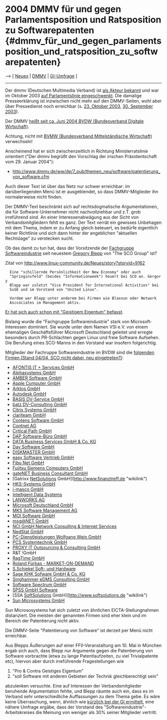 # 2004 DMMV für und gegen Parlamentsposition und Ratsposition zu Softwarepatenten {#dmmv_für_und_gegen_parlamentsposition_und_ratsposition_zu_softwarepatenten}

\--\> \[ [ Neues](SwpatcninoDe "wikilink") \| [
DMMV](SwpatdmmvDe "wikilink") \| [ GI-Umfrage](Giev040710De "wikilink")
\]

------------------------------------------------------------------------

Der dmmv (Deutschen Multimedia Verband) ist [als Akteur
bekannt](http://swpat.ffii.org/akteure/dmmv/ "wikilink") und war im
Oktober 2003 [auf Parlamentslinie
eingeschwenkt](http://www.heise.de/newsticker/meldung/41340 "wikilink").
Die damalige Presseerklärung ist inzwischen nicht mehr auf den
DMMV-Seiten, wohl aber über Pressedienst noch erreichbar (s. [23.
Oktober
2003](http://www.press1.de/ibot/db/press1.Theda_1066902815.html "wikilink"),
[30. September
2003](http://www.press1.de/ibot/db/press1.Theda_1064942472.html "wikilink")).

Der DMMV [ heißt seit ca. Juni 2004 BVDW (Bundesverband Digitale
Wirtschaft)](Bvdw040629De "wikilink").

Achtung, nicht mit [BVMW (Bundesverband Mittelständische
Wirtschaft)](http://www.bvmwonline.de/ "wikilink") verwechseln!

Anscheinend hat er sich zwischenzeitlich in Richtung Ministerratslinie
orientiert (\"Der dmmv begrüßt den Vorschlag der irischen
Präsidentschaft vom 29. Januar 2004\"):

-   <http://www.dmmv.de/ww/de/7_pub/themen_neu/software/patentierung_von_software.cfm>

Auch dieser Text ist über das Netz nur schwer erreichbar: im
darüberliegenden Menü ist er ausgeblendet, so dass DMMV-Mitglieder ihn
normalerweise nicht finden.

Der DMMV-Text beschränkt sich auf rechtsdogmatische Argumentationen, die
für Software-Unternehmer nicht nachvollziehbar und z.T. grob irreführend
sind. An einer Interessenabwägung aus der Sicht von Verbandsmitgliedern
fehlt es ganz. Der Text verrät ein gewisses Unbehagen mit dem Thema,
indem er zu Anfang gleich beteuert, es bedürfe eigentlich keiner
Richtlinie und sich dann hinter der angeblichen \"aktuellen Rechtslage\"
zu verstecken sucht.

Ob das damit zu tun hat, dass der Vorsitzende der [Fachgruppe
Softwareindustrie](http://www.dmmv.de/ww/de/7_pub/fachgruppen_neu/softwareindustrie.cfm "wikilink")
seit neuestem [ Gregory Blepp](GregoryBleppDe "wikilink") von \"The SCO
Group\" ist?

Zitat von <http://www.linux-community.de/Neues/story?storyid=9162>

`  Eine "schillernde Persönlichkeit der New Economy" oder auch`\
`  "Springinsfeld" (beides "Informationweek") heuert bei SCO an. Gergory`\
`  Blepp war zuletzt "Vice President for International Activities" bei`\
`  SuSE und im Vorstand von "United Linux".`

`  Vordem war Blepp unter anderem bei Firmen wie Blaxxun oder Network`\
`  Asccociates im Management aktiv.`

[Er hat sich auch schon mit \"Geistigem Eigentum\"
befasst](http://www.pro-linux.de/news/2004/6941.html "wikilink").

Bislang wurde die \"Fachgruppe Softwareindustrie\" stark von
Microsoft-Interessen dominiert. Sie wurde unter dem Namen VSI e.V. von
einem ehemaligen Geschäftsführer Microsoft Deutschland geleitet und
erregte besonders durch PR-Schlachten gegen Linux und freie Software
Aufsehen. Die Berufung eines SCO-Manns in den Vorstand war insofern
folgerichtig.

Mitglieder der Fachruppe Softwareindustrie im BVDW sind die [folgenden
Firmen (Stand 04/04, SCO nicht dabei, neu
eingetreten?)](http://www.dmmv.de/ww/de/7_pub/fachgruppen_neu/softwareindustrie/mitglieder.cfm "wikilink"):

-   [AFONTIS IT + Services GmbH](http://www.afontis.de "wikilink")
-   [Alphasystems GmbH](http://www.alphasystems.com "wikilink")
-   [AMBER Software GmbH](http://www.ambersoftware.com "wikilink")
-   [Apple Computer GmbH](http://www.apple.com "wikilink")
-   [Arktos GmbH](http://www.arktos.de "wikilink")
-   [Autodesk GmbH](http://www.autodesk.de "wikilink")
-   [BASIS DV-Service GmbH](http://www.basis-dv.com "wikilink")
-   [batz DV-Consulting GmbH](http://www.batz-fits.de "wikilink")
-   [Citrix Systems GmbH](http://www.citrix.com "wikilink")
-   [clariteam GmbH](http://www.clariteam.com "wikilink")
-   [Contens Software GmbH](http://www.contens.de "wikilink")
-   [Contnet AG](http://www.contnet.de "wikilink")
-   [Critical Path GmbH](http://www.cp.net "wikilink")
-   [DAP Software-Büro GmbH](http://www.dap-software.de "wikilink")
-   [DATA Business Services GmbH & Co.
    KG](http://www.data-business-services.de "wikilink")
-   [Day Software GmbH](http://www.day.com "wikilink")
-   [DISKMASTER GmbH](http://www.diskmaster.de "wikilink")
-   [easy Software Vertrieb GmbH](http://www.veiser.de "wikilink")
-   [Fibu Net GmbH](http://www.fibunet.de "wikilink")
-   [Fujitsu Siemens Computers
    GmbH](http://www.fujitsu-siemens.com "wikilink")
-   [gateNET Business Consultant GmbH](http://www.gatenet.de "wikilink")
-   [Gatrixx [NetSolutions](NetSolutions "wikilink")
    GmbH](http://www.finanztreff.de "wikilink")
-   [HKS-Systems GmbH](http://www.hks-systems.de "wikilink")
-   [i-masco GmbH](http://www.i-masco.de "wikilink")
-   [Intelligent Data
    Systems](http://www.intelligent-data-systems.de "wikilink")
-   [LANWORKS AG](http://www.lanworks.de "wikilink")
-   [Microsoft Deutschland GmbH](http://www.microsoft.com "wikilink")
-   [MKS Software Management AG](http://www.mks-ag.de "wikilink")
-   [MOI Software GmbH](http://www.moisoft.com "wikilink")
-   [msg\@NET GmbH](http://www.msg-at.net "wikilink")
-   [NCI GmbH Network Consulting & Internet
    Services](http://www.nci.de "wikilink")
-   [NedStat GmbH](http://de.nedstat.net "wikilink")
-   [PC-Dienstleistungen Wolfgang Wein
    GmbH](http://www.pcdwein.de "wikilink")
-   [PCS Systemtechnik GmbH](http://www.pcs.com "wikilink")
-   [PROXY IT Outsourcing & Consulting
    GmbH](http://www.proxyitc.com "wikilink")
-   R&T !GmbH
-   [RagTime GmbH](http://www.ragtime.de "wikilink")
-   [Roland Fürbas -
    MARKET-ON-DEMAND](http://www.market-on-demand.com "wikilink")
-   [S.Schiekel Soft- und Hardware](http://www.schiekel.de "wikilink")
-   [Sage KHK Sofware GmbH & Co. KG](http://www.sagekhk.de "wikilink")
-   [Singhammer eDMS Consulting
    GmbH](http://www.singhammer.de "wikilink")
-   [Software Spectrum GmbH](http://www.softwarespectrum.com "wikilink")
-   [SPSS GmbH Software](http://www.spss.com "wikilink")
-   [SSA [SoftSolutions](SoftSolutions "wikilink")
    GmbH](http://www.softsolutions.de "wikilink")
-   [Sun Microsystems GmbH](http://www.sun.de "wikilink")

Sun Micrososystems hat sich zuletzt von ähnlichen EICTA-Stellungnahmen
distanziert. Die meisten der genannten Firmen sind eher klein und im
Bereich der Patentierung nicht aktiv.

Die DMMV-Seite \"Patentierung von Software\" ist derzeit per Menü nicht
erreichbar.

Aus Blepps Äußerungen auf einer FFII-Veranstaltung am 10. Mai in München
ergab sich auch, dass Blepp nur Argumente gegen die Patentierung von
Software vorbrachte (etwa zu lange Patentlaufzeiten, zu viel
Trivialpatente etc), hiervon aber durch irreführende Fragestellungen wie

1.  \"Pro & Contra Geistiges Eigentum\"
2.  \"soll Software mit anderen Gebieten der Technik gleichberechtigt
    sein\"

abzulenken versuchte. Eine auf Interessen der Verbandsmitglieder
beruhende Argumentation fehlte, und Blepp räumte auch ein, dass es im
Verband sehr unterschiedliche Auffassungen zu dem Thema gebe. Es wäre
keine Überraschung, wenn, ähnlich wie [ kürzlich bei der GI
ermittelt](Giev040709De "wikilink"), eine nähere Umfrage ergäbe, dass
der Vorstand des \"Softwareindustrie\"-Arbeitskreises die Meinung von
weniger als 30% seiner Mitglieder vertritt.
